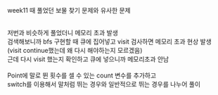 week11 때 풀었던 보물 찾기 문제와 유사한 문제<br><br>

저번과 비슷하게 풀었더니 메모리 초과 발생<br>
검색해보니까 bfs 구현할 때 큐에 집어넣고 visit 검사하면 메모리 초과 현상 발생<br>
(visit continue했는데 왜 다시 해야하는지 모르겠음)<br>
근데 다시 visit 했는지 확인하고 큐에 넣으니까 메모리초과 안남<br>
<br>
Point에 말로 뛴 횟수를 셀 수 있는 count 변수를 추가하고<br>
switch를 이용해서 말처럼 뛰는 경우와 일반적으로 뛰는 경우를 나누어 풀이
